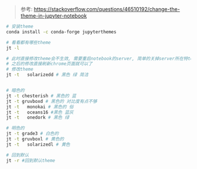 > 参考: https://stackoverflow.com/questions/46510192/change-the-theme-in-jupyter-notebook




```sh
# 安装theme
conda install -c conda-forge jupyterthemes

# 看看都有哪些theme
jt -l

# 此时直接修改theme会不生效, 需要重启notebook的server, 简单的关掉server所在特terminal或者ctrl-c, 然后在conda界面把notebook再点击出来就可以了
# 之后的修改直接刷新chrome页面就可以了
# 修改theme
jt -t   solarizedd # 黑色 绿 简洁


# 暗色的
jt -t chesterish # 黑色的 蓝
jt -t gruvboxd # 黑色的 对比度有点不够
jt -t   monokai # 黑色的 俗
jt -t   oceans16 #黑色 蓝灰
jt -t   onedork # 黑色 绿

# 明色的
jt -t grade3 # 白色的
jt -t gruvboxl # 黄色的
jt -t   solarizedl # 黄色

# 回到默认
jt -r #回到默认theme
```

